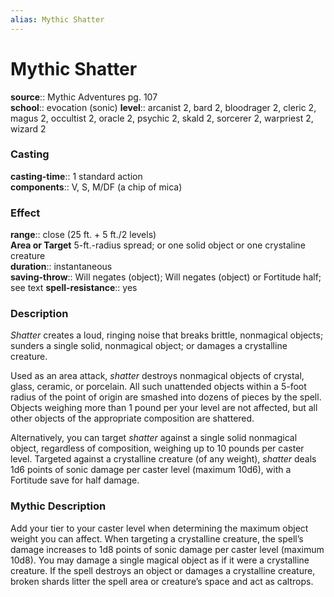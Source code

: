 ```yaml
---
alias: Mythic Shatter
---
```


# Mythic Shatter

**source**:: Mythic Adventures pg. 107  
**school**:: evocation (sonic)
**level**:: arcanist 2, bard 2, bloodrager 2, cleric 2, magus 2, occultist 2, oracle 2, psychic 2, skald 2, sorcerer 2, warpriest 2, wizard 2

### Casting 

**casting-time**:: 1 standard action  
**components**:: V, S, M/DF (a chip of mica)

### Effect 

**range**:: close (25 ft. + 5 ft./2 levels)  
**Area or Target** 5-ft.-radius spread; or one solid object or one crystaline creature  
**duration**:: instantaneous  
**saving-throw**:: Will negates (object); Will negates (object) or Fortitude half; see text
**spell-resistance**:: yes

### Description 

*Shatter* creates a loud, ringing noise that breaks brittle, nonmagical objects; sunders a single solid, nonmagical object; or damages a crystalline creature.  
  
Used as an area attack, *shatter* destroys nonmagical objects of crystal, glass, ceramic, or porcelain. All such unattended objects within a 5-foot radius of the point of origin are smashed into dozens of pieces by the spell. Objects weighing more than 1 pound per your level are not affected, but all other objects of the appropriate composition are shattered.  
  
Alternatively, you can target *shatter* against a single solid nonmagical object, regardless of composition, weighing up to 10 pounds per caster level. Targeted against a crystalline creature (of any weight), *shatter* deals 1d6 points of sonic damage per caster level (maximum 10d6), with a Fortitude save for half damage.

### Mythic Description

Add your tier to your caster level when determining the maximum object weight you can affect. When targeting a crystalline creature, the spell’s damage increases to 1d8 points of sonic damage per caster level (maximum 10d8). You may damage a single magical object as if it were a crystalline creature. If the spell destroys an object or damages a crystalline creature, broken shards litter the spell area or creature’s space and act as caltrops.
